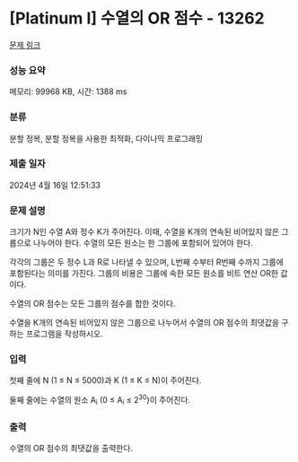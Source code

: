 # [Platinum I] 수열의 OR 점수 - 13262 

[문제 링크](https://www.acmicpc.net/problem/13262) 

### 성능 요약

메모리: 99968 KB, 시간: 1388 ms

### 분류

분할 정복, 분할 정복을 사용한 최적화, 다이나믹 프로그래밍

### 제출 일자

2024년 4월 16일 12:51:33

### 문제 설명

<p>크기가 N인 수열 A와 정수 K가 주어진다. 이때, 수열을 K개의 연속된 비어있지 않은 그룹으로 나누어야 한다. 수열의 모든 원소는 한 그룹에 포함되어 있어야 한다.</p>

<p>각각의 그룹은 두 정수 L과 R로 나타낼 수 있으며, L번째 수부터 R번째 수까지 그룹에 포함된다는 의미를 가진다. 그룹의 비용은 그룹에 속한 모든 원소를 비트 연산 OR한 값이다.</p>

<p>수열의 OR 점수는 모든 그룹의 점수를 합한 것이다.</p>

<p>수열을 K개의 연속된 비어있지 않은 그룹으로 나누어서 수열의 OR 점수의 최댓값을 구하는 프로그램을 작성하시오. </p>

### 입력 

 <p>첫째 줄에 N (1 ≤ N ≤ 5000)과 K (1 ≤ K ≤ N)이 주어진다.</p>

<p>둘째 줄에는 수열의 원소 A<sub>i</sub> (0 ≤ A<sub>i</sub> ≤ 2<sup>30</sup>)이 주어진다.</p>

### 출력 

 <p>수열의 OR 점수의 최댓값을 출력한다.</p>

